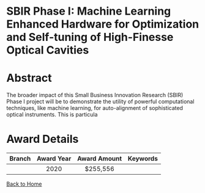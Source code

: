 
SBIR Phase I: Machine Learning Enhanced Hardware for Optimization and Self-tuning of High-Finesse Optical Cavities
==================================================================================================================

# Abstract


The broader impact of this Small Business Innovation Research (SBIR) Phase I project will be to demonstrate the utility of powerful computational techniques, like machine learning, for auto-alignment of sophisticated optical instruments. This is particula  

# Award Details

|Branch|Award Year|Award Amount|Keywords|
| :---: | :---: | :---: | :---: |
||2020|$255,556||
  
  


[Back to Home](https://github.com/chrischow/dod_sbir_awards/CC/#651)
